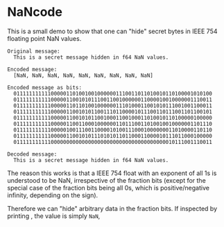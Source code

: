 # NaNcode

This is a small demo to show that one can "hide" secret bytes in IEEE 754 floating point NaN values.

```
Original message:
  This is a secret message hidden in f64 NaN values.

Encoded message:
  [NaN, NaN, NaN, NaN, NaN, NaN, NaN, NaN, NaN]

Encoded message as bits:
  0111111111110000011010010010000001110011011010010110100001010100
  0111111111110000011001010111001100100000011000010010000001110011
  0111111111110000011011010010000001110100011001010111001001100011
  0111111111110000011001010110011101100001011100110111001101100101
  0111111111110000011001010110010001100100011010010110100000100000
  0111111111110000011001100010000001101110011010010010000001101110
  0111111111110000010011100110000101001110001000000011010000110110
  0111111111110000011001010111010101101100011000010111011000100000
  0111111111110000000000000000000000000000000000000010111001110011

Decoded message:
  This is a secret message hidden in f64 NaN values.
```

The reason this works is that a IEEE 754 float with an exponent of all 1s is understood to be NaN, irrespective of the fraction bits (except for the special case of the fraction bits being all 0s, which is positive/negative infinity, depending on the sign).

Therefore we can "hide" arbitrary data in the fraction bits. If inspected by printing , the value is simply `NaN`, 